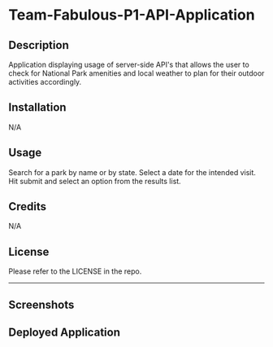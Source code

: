 # Team-Fabulous-P1-API-Application
## Description

Application displaying usage of server-side API's that allows the user to check for National Park amenities and local weather to plan for their outdoor activities accordingly.  

## Installation

N/A

## Usage

Search for a park by name or by state. 
Select a date for the intended visit. 
Hit submit and select an option from the results list. 

## Credits

N/A

## License

Please refer to the LICENSE in the repo.

---
## Screenshots

## Deployed Application 
